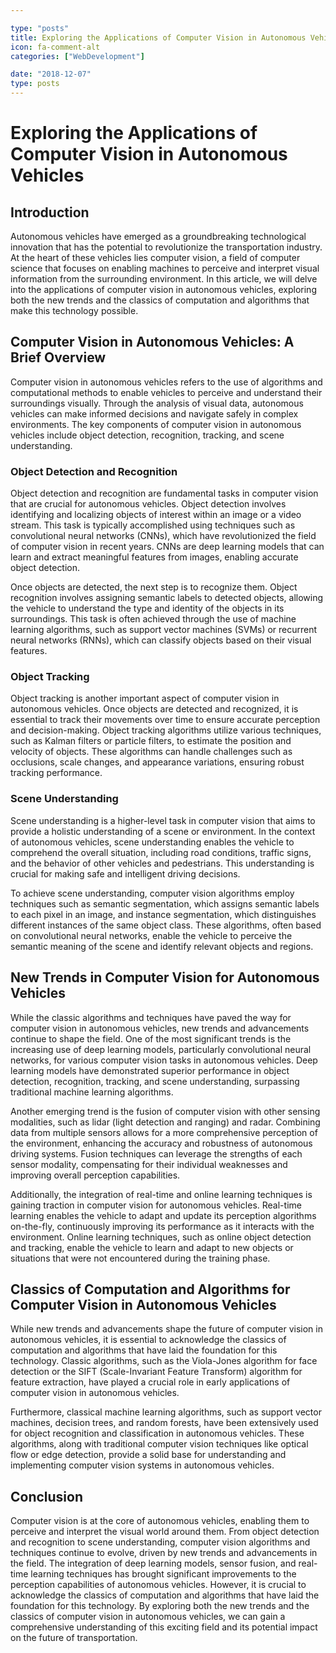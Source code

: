 ```yaml
---

type: "posts"
title: Exploring the Applications of Computer Vision in Autonomous Vehicles
icon: fa-comment-alt
categories: ["WebDevelopment"]

date: "2018-12-07"
type: posts
---
```





# Exploring the Applications of Computer Vision in Autonomous Vehicles

## Introduction

Autonomous vehicles have emerged as a groundbreaking technological innovation that has the potential to revolutionize the transportation industry. At the heart of these vehicles lies computer vision, a field of computer science that focuses on enabling machines to perceive and interpret visual information from the surrounding environment. In this article, we will delve into the applications of computer vision in autonomous vehicles, exploring both the new trends and the classics of computation and algorithms that make this technology possible.

## Computer Vision in Autonomous Vehicles: A Brief Overview

Computer vision in autonomous vehicles refers to the use of algorithms and computational methods to enable vehicles to perceive and understand their surroundings visually. Through the analysis of visual data, autonomous vehicles can make informed decisions and navigate safely in complex environments. The key components of computer vision in autonomous vehicles include object detection, recognition, tracking, and scene understanding.

### Object Detection and Recognition

Object detection and recognition are fundamental tasks in computer vision that are crucial for autonomous vehicles. Object detection involves identifying and localizing objects of interest within an image or a video stream. This task is typically accomplished using techniques such as convolutional neural networks (CNNs), which have revolutionized the field of computer vision in recent years. CNNs are deep learning models that can learn and extract meaningful features from images, enabling accurate object detection.

Once objects are detected, the next step is to recognize them. Object recognition involves assigning semantic labels to detected objects, allowing the vehicle to understand the type and identity of the objects in its surroundings. This task is often achieved through the use of machine learning algorithms, such as support vector machines (SVMs) or recurrent neural networks (RNNs), which can classify objects based on their visual features.

### Object Tracking

Object tracking is another important aspect of computer vision in autonomous vehicles. Once objects are detected and recognized, it is essential to track their movements over time to ensure accurate perception and decision-making. Object tracking algorithms utilize various techniques, such as Kalman filters or particle filters, to estimate the position and velocity of objects. These algorithms can handle challenges such as occlusions, scale changes, and appearance variations, ensuring robust tracking performance.

### Scene Understanding

Scene understanding is a higher-level task in computer vision that aims to provide a holistic understanding of a scene or environment. In the context of autonomous vehicles, scene understanding enables the vehicle to comprehend the overall situation, including road conditions, traffic signs, and the behavior of other vehicles and pedestrians. This understanding is crucial for making safe and intelligent driving decisions.

To achieve scene understanding, computer vision algorithms employ techniques such as semantic segmentation, which assigns semantic labels to each pixel in an image, and instance segmentation, which distinguishes different instances of the same object class. These algorithms, often based on convolutional neural networks, enable the vehicle to perceive the semantic meaning of the scene and identify relevant objects and regions.

## New Trends in Computer Vision for Autonomous Vehicles

While the classic algorithms and techniques have paved the way for computer vision in autonomous vehicles, new trends and advancements continue to shape the field. One of the most significant trends is the increasing use of deep learning models, particularly convolutional neural networks, for various computer vision tasks in autonomous vehicles. Deep learning models have demonstrated superior performance in object detection, recognition, tracking, and scene understanding, surpassing traditional machine learning algorithms.

Another emerging trend is the fusion of computer vision with other sensing modalities, such as lidar (light detection and ranging) and radar. Combining data from multiple sensors allows for a more comprehensive perception of the environment, enhancing the accuracy and robustness of autonomous driving systems. Fusion techniques can leverage the strengths of each sensor modality, compensating for their individual weaknesses and improving overall perception capabilities.

Additionally, the integration of real-time and online learning techniques is gaining traction in computer vision for autonomous vehicles. Real-time learning enables the vehicle to adapt and update its perception algorithms on-the-fly, continuously improving its performance as it interacts with the environment. Online learning techniques, such as online object detection and tracking, enable the vehicle to learn and adapt to new objects or situations that were not encountered during the training phase.

## Classics of Computation and Algorithms for Computer Vision in Autonomous Vehicles

While new trends and advancements shape the future of computer vision in autonomous vehicles, it is essential to acknowledge the classics of computation and algorithms that have laid the foundation for this technology. Classic algorithms, such as the Viola-Jones algorithm for face detection or the SIFT (Scale-Invariant Feature Transform) algorithm for feature extraction, have played a crucial role in early applications of computer vision in autonomous vehicles.

Furthermore, classical machine learning algorithms, such as support vector machines, decision trees, and random forests, have been extensively used for object recognition and classification in autonomous vehicles. These algorithms, along with traditional computer vision techniques like optical flow or edge detection, provide a solid base for understanding and implementing computer vision systems in autonomous vehicles.

## Conclusion

Computer vision is at the core of autonomous vehicles, enabling them to perceive and interpret the visual world around them. From object detection and recognition to scene understanding, computer vision algorithms and techniques continue to evolve, driven by new trends and advancements in the field. The integration of deep learning models, sensor fusion, and real-time learning techniques has brought significant improvements to the perception capabilities of autonomous vehicles. However, it is crucial to acknowledge the classics of computation and algorithms that have laid the foundation for this technology. By exploring both the new trends and the classics of computer vision in autonomous vehicles, we can gain a comprehensive understanding of this exciting field and its potential impact on the future of transportation.